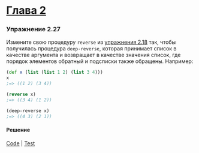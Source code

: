 # [Глава 2](../index.md#Глава-2-Построение-абстракций-с-помощью-данных)

### Упражнение 2.27
Измените свою процедуру `reverse` из [упражнения 2.18](./ex_2_18.md) так, чтобы получилась процедура `deep-reverse`, которая принимает список в качестве аргумента и возвращает в качестве значения список, где порядок элементов обратный и подсписки также обращены. Например:

```clojure
(def x (list (list 1 2) (list 3 4)))
x
;=> ((1 2) (3 4))

(reverse x)
;=> ((3 4) (1 2))

(deep-reverse x)
;=> ((4 3) (2 1))
```

#### Решение
[Code](../../src/sicp/chapter02/2_27.clj) | [Test](../../test/sicp/chapter02/2_27_test.clj)
